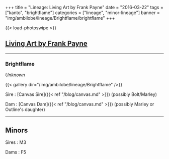+++
title = "Lineage: Living Art by Frank Payne"
date = "2016-03-22"
tags = ["kanto", "brightflame"]
categories = ["lineage", "minor-lineage"]
banner = "img/ambilobe/lineage/Brightflame/brightflame"
+++

{{< load-photoswipe >}}

## [Living Art by Frank Payne](https://www.livingartbyfrankpayne.com/)
---

### Brightflame
*Unknown*

{{< gallery dir="/img/ambilobe/lineage/Brightflame" />}}

Sire
: [Canvas Sire]({{< ref "/blog/canvas.md" >}}) (possibly Bolt/Marley)

Dam
: [Canvas Dam]({{< ref "/blog/canvas.md" >}}) (possibly Marley or Outline's daughter)

---

## Minors

Sires
: M3

Dams
: F5
